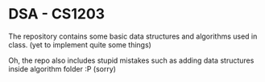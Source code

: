 # DSA - CS1203

The repository contains some basic data structures and algorithms used in class. (yet to implement quite some things)

Oh, the repo also includes stupid mistakes such as adding data structures inside algorithm folder :P (sorry)